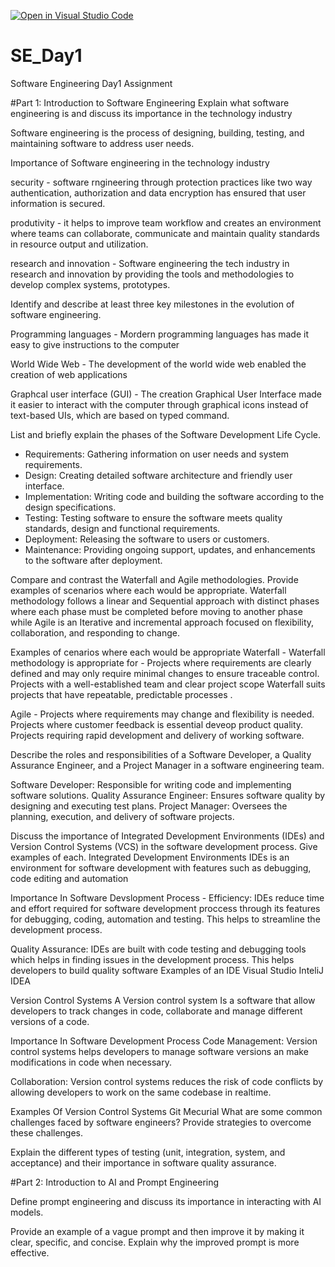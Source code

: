 [![Open in Visual Studio Code](https://classroom.github.com/assets/open-in-vscode-2e0aaae1b6195c2367325f4f02e2d04e9abb55f0b24a779b69b11b9e10269abc.svg)](https://classroom.github.com/online_ide?assignment_repo_id=18445140&assignment_repo_type=AssignmentRepo)
# SE_Day1
Software Engineering Day1 Assignment

#Part 1: Introduction to Software Engineering
Explain what software engineering is and discuss its importance in the technology industry

Software engineering is the process of designing, building, testing, and maintaining software to address user needs.

Importance of Software engineering in the technology industry

security - software rngineering through  protection practices like two way authentication, authorization and data encryption has ensured that user information is secured.

produtivity -  it helps to improve team workflow and creates an environment where teams can collaborate, communicate and  maintain quality standards in resource output and utilization.

research and innovation - Software engineering the tech industry in research and innovation by providing the tools and methodologies to develop complex systems, prototypes.

Identify and describe at least three key milestones in the evolution of software engineering.

Programming languages - Mordern programming languages has made it easy to give instructions to the computer

World Wide Web - The development of the world wide web enabled the creation of web applications

Graphcal user interface (GUI) - The creation Graphical User Interface made it easier to interact with the computer through graphical icons instead of text-based UIs, which are based on typed command.


List and briefly explain the phases of the Software Development Life Cycle.

 - Requirements: Gathering information on user needs and system requirements.
  - Design: Creating detailed software architecture and friendly user interface.
  - Implementation: Writing code and building the software according to the design specifications.
  - Testing: Testing software to ensure the software meets quality standards, design and functional requirements.
  - Deployment: Releasing the software to users or customers.
  - Maintenance: Providing ongoing support, updates, and enhancements to the software after deployment.



Compare and contrast the Waterfall and Agile methodologies. Provide examples of scenarios where each would be appropriate.
 Waterfall methodology follows a linear and Sequential approach with distinct phases where each phase must be completed before moving to another phase while 
  Agile is an Iterative and incremental approach focused on flexibility, collaboration, and responding to change.

Examples of cenarios where each would be appropriate
Waterfall -
Waterfall methodology is appropriate for -
Projects where requirements  are clearly defined and may only require minimal changes to ensure traceable control. 
Projects with a well-established team and clear project scope
Waterfall suits projects that have repeatable, predictable processes .

Agile - 
Projects where requirements may change and flexibility is needed.
Projects where customer feedback is essential deveop product quality.
Projects requiring rapid development and delivery of working software. 

Describe the roles and responsibilities of a Software Developer, a Quality Assurance Engineer, and a Project Manager in a software engineering team.

Software Developer: Responsible for writing code and implementing software solutions.
Quality Assurance Engineer: Ensures software quality by designing and executing test plans.
Project Manager: Oversees the planning, execution, and delivery of software projects.

Discuss the importance of Integrated Development Environments (IDEs) and Version Control Systems (VCS) in the software development process. Give examples of each.
Integrated Development Environments
IDEs is an environment for software development with features such as debugging, code editing and automation

Importance In Software Devslopment Process - 
Efficiency: IDEs reduce time and effort required for software development proccess through its features for debugging, coding, automation and testing. This helps to streamline the development process.

Quality Assurance: IDEs are built with code testing and debugging tools which helps in finding issues in the development process. This helps developers to build quality software
Examples of an IDE
Visual Studio
InteliJ IDEA

Version Control Systems
A Version control system Is a software that allow developers to track changes in code, collaborate and manage different versions of a code.

Importance In Software Development Process
Code Management: Version control systems helps developers to manage software versions an make modifications in code when necessary.

Collaboration: Version control systems reduces the risk of code conflicts by allowing developers to work on the same codebase in realtime.

Examples Of Version Control Systems
Git
Mecurial
What are some common challenges faced by software engineers? Provide strategies to overcome these challenges.


Explain the different types of testing (unit, integration, system, and acceptance) and their importance in software quality assurance.


#Part 2: Introduction to AI and Prompt Engineering


Define prompt engineering and discuss its importance in interacting with AI models.


Provide an example of a vague prompt and then improve it by making it clear, specific, and concise. Explain why the improved prompt is more effective.
